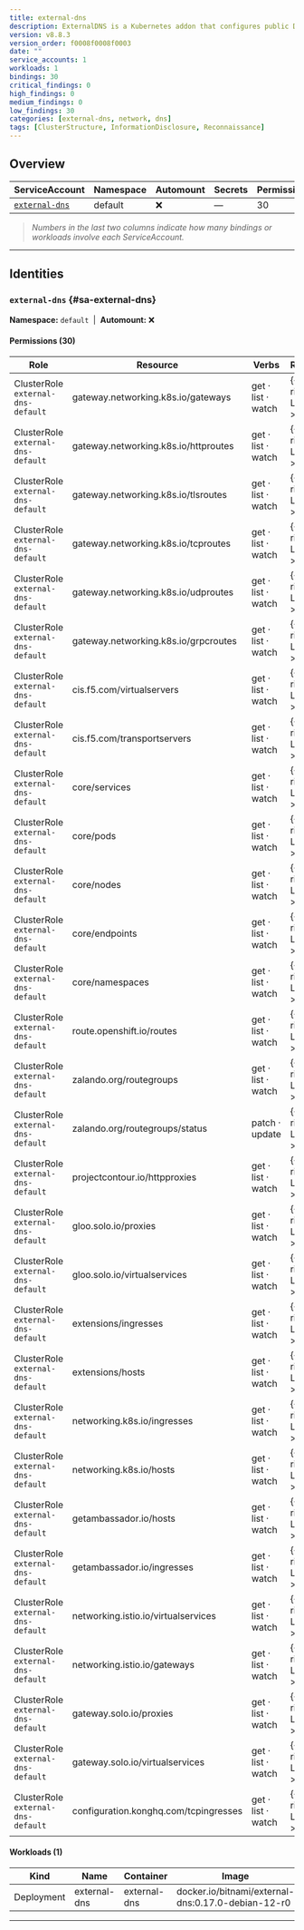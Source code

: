 ```yaml
---
title: external-dns
description: ExternalDNS is a Kubernetes addon that configures public DNS servers with information about exposed Kubernetes services to make them discoverable.
version: v8.8.3
version_order: f0008f0008f0003
date: ""
service_accounts: 1
workloads: 1
bindings: 30
critical_findings: 0
high_findings: 0
medium_findings: 0
low_findings: 30
categories: [external-dns, network, dns]
tags: [ClusterStructure, InformationDisclosure, Reconnaissance]
---
```


## Overview

| ServiceAccount                     | Namespace | Automount | Secrets | Permissions | Workloads |
| ---------------------------------- | --------- | --------- | ------- | ----------- | --------- |
| [`external-dns`](#sa-external-dns) | default   | ❌        | —       | 30          | 1         |

> _Numbers in the last two columns indicate how many bindings or workloads involve each ServiceAccount._

---

## Identities

### `external-dns` {#sa-external-dns}

**Namespace:** `default` &nbsp;|&nbsp; **Automount:** ❌

#### Permissions (30)

| Role                               | Resource                              | Verbs              | Risk             |
| ---------------------------------- | ------------------------------------- | ------------------ | ---------------- |
| ClusterRole `external-dns-default` | gateway.networking.k8s.io/gateways    | get · list · watch | {{< risk Low >}} |
| ClusterRole `external-dns-default` | gateway.networking.k8s.io/httproutes  | get · list · watch | {{< risk Low >}} |
| ClusterRole `external-dns-default` | gateway.networking.k8s.io/tlsroutes   | get · list · watch | {{< risk Low >}} |
| ClusterRole `external-dns-default` | gateway.networking.k8s.io/tcproutes   | get · list · watch | {{< risk Low >}} |
| ClusterRole `external-dns-default` | gateway.networking.k8s.io/udproutes   | get · list · watch | {{< risk Low >}} |
| ClusterRole `external-dns-default` | gateway.networking.k8s.io/grpcroutes  | get · list · watch | {{< risk Low >}} |
| ClusterRole `external-dns-default` | cis.f5.com/virtualservers             | get · list · watch | {{< risk Low >}} |
| ClusterRole `external-dns-default` | cis.f5.com/transportservers           | get · list · watch | {{< risk Low >}} |
| ClusterRole `external-dns-default` | core/services                         | get · list · watch | {{< risk Low >}} |
| ClusterRole `external-dns-default` | core/pods                             | get · list · watch | {{< risk Low >}} |
| ClusterRole `external-dns-default` | core/nodes                            | get · list · watch | {{< risk Low >}} |
| ClusterRole `external-dns-default` | core/endpoints                        | get · list · watch | {{< risk Low >}} |
| ClusterRole `external-dns-default` | core/namespaces                       | get · list · watch | {{< risk Low >}} |
| ClusterRole `external-dns-default` | route.openshift.io/routes             | get · list · watch | {{< risk Low >}} |
| ClusterRole `external-dns-default` | zalando.org/routegroups               | get · list · watch | {{< risk Low >}} |
| ClusterRole `external-dns-default` | zalando.org/routegroups/status        | patch · update     | {{< risk Low >}} |
| ClusterRole `external-dns-default` | projectcontour.io/httpproxies         | get · list · watch | {{< risk Low >}} |
| ClusterRole `external-dns-default` | gloo.solo.io/proxies                  | get · list · watch | {{< risk Low >}} |
| ClusterRole `external-dns-default` | gloo.solo.io/virtualservices          | get · list · watch | {{< risk Low >}} |
| ClusterRole `external-dns-default` | extensions/ingresses                  | get · list · watch | {{< risk Low >}} |
| ClusterRole `external-dns-default` | extensions/hosts                      | get · list · watch | {{< risk Low >}} |
| ClusterRole `external-dns-default` | networking.k8s.io/ingresses           | get · list · watch | {{< risk Low >}} |
| ClusterRole `external-dns-default` | networking.k8s.io/hosts               | get · list · watch | {{< risk Low >}} |
| ClusterRole `external-dns-default` | getambassador.io/hosts                | get · list · watch | {{< risk Low >}} |
| ClusterRole `external-dns-default` | getambassador.io/ingresses            | get · list · watch | {{< risk Low >}} |
| ClusterRole `external-dns-default` | networking.istio.io/virtualservices   | get · list · watch | {{< risk Low >}} |
| ClusterRole `external-dns-default` | networking.istio.io/gateways          | get · list · watch | {{< risk Low >}} |
| ClusterRole `external-dns-default` | gateway.solo.io/proxies               | get · list · watch | {{< risk Low >}} |
| ClusterRole `external-dns-default` | gateway.solo.io/virtualservices       | get · list · watch | {{< risk Low >}} |
| ClusterRole `external-dns-default` | configuration.konghq.com/tcpingresses | get · list · watch | {{< risk Low >}} |

#### Workloads (1)

| Kind       | Name         | Container    | Image                                              |
| ---------- | ------------ | ------------ | -------------------------------------------------- |
| Deployment | external-dns | external-dns | docker.io/bitnami/external-dns:0.17.0-debian-12-r0 |

---
